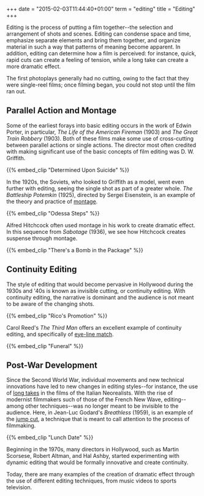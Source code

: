 +++
date = "2015-02-03T11:44:40+01:00"
term = "editing"
title = "Editing"
+++

Editing is the process of putting a film together--the selection and
arrangement of shots and scenes. <!--more-->Editing can condense space
and time, emphasize separate elements and bring them together, and
organize material in such a way that patterns of meaning become
apparent. In addition, editing can determine how a film is perceived:
for instance, quick, rapid cuts can create a feeling of tension, while
a long take can create a more dramatic effect.

The first photoplays generally had no cutting, owing to the fact that
they were single-reel films; once filming began, you could not stop
until the film ran out.

## Parallel Action and Montage

Some of the earliest forays into basic editing occurs in the work of
Edwin Porter, in particular, *The Life of the American Fireman* (1903)
and *The Great Train Robbery* (1903). Both of these films make some use
of cross-cutting between parallel actions or single actions. The
director most often credited with making significant use of the basic
concepts of film editing was D. W. Griffith.

{{% embed_clip "Determined Upon Suicide" %}}

In the 1920s, the Soviets, who looked to Griffith as a model, went
even further with editing, seeing the single shot as part of a greater
whole. *The Battleship Potemkin* (1925), directed by Sergei Eisenstein,
is an example of the theory and practice of [montage](../montage/).

{{% embed_clip "Odessa Steps" %}}

Alfred Hitchcock often used montage in his work to create dramatic
effect. In this sequence from *Sabotage* (1936), we see how Hitchcock
creates suspense through montage.

{{% embed_clip "There's a Bomb in the Package" %}}

## Continuity Editing

The style of editing that would become pervasive in Hollywood during
the 1930s and '40s is known as invisible cutting, or continuity
editing. With continuity editing, the narrative is dominant and the
audience is not meant to be aware of the changing shots.

{{% embed_clip "Rico's Promotion" %}}

Carol Reed's *The Third Man* offers an excellent example of continuity
editing, and specifically of [eye-line match](../eye-line-match/).

{{% embed_clip "Funeral" %}}

## Post-War Development

Since the Second World War, individual movements and new technical
innovations have led to new changes in editing styles--for instance,
the use of [long takes](../long-take/) in the films of the Italian
Neorealists. With the rise of modernist filmmakers such of those of
the French New Wave, editing--among other techniques--was no longer
meant to be invisible to the audience. Here, in Jean-Luc Godard's
*Breathless* (1959), is an example of the [jump cut](../jump-cut/), a
technique that is meant to call attention to the process of
filmmaking.

{{% embed_clip "Lunch Date" %}}

Beginning in the 1970s, many directors in Hollywood, such as Martin
Scorsese, Robert Altman, and Hal Ashby, started experimenting with
dynamic editing that would be formally innovative and create
continuity.

Today, there are many examples of the creation of dramatic effect
through the use of different editing techniques, from music videos to
sports television.
